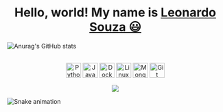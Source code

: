 <div>
  <h1 align="center">
    Hello, world! My name is 
    <a href="https://www.linkedin.com/in/1910-leonardo-souza/">Leonardo Souza 😃️</a>
  </h1>

  ![Anurag's GitHub stats](https://github-readme-stats.vercel.app/api?username=IamLeonardoSouza&show_icons=true&theme=radical)

  <div align="center" valign="top"><br>
    <img align="center" alt="Python" height="35" width="35" src="https://www.vectorlogo.zone/logos/python/python-icon.svg">
    <img align="center" alt="Java" height="35" width="35" src="https://www.vectorlogo.zone/logos/java/java-icon.svg">
    <img align="center" alt="Docker" height="35" width="35" src="https://www.vectorlogo.zone/logos/docker/docker-icon.svg">
    <img align="center" alt="Linux" height="35" width="35" src="https://www.vectorlogo.zone/logos/linux/linux-icon.svg">
    <img align="center" alt="MongoDB" height="35" width="35" src="https://www.vectorlogo.zone/logos/mongodb/mongodb-icon.svg">
    <img align="center" alt="Git" height="35" width="35" src="https://www.vectorlogo.zone/logos/git-scm/git-scm-icon.svg">
  </div><br>

  <div align="center">
    <a href="https://www.linkedin.com/in/1910-leonardo-souza/" target="_blank"><img src="https://img.shields.io/badge/-LinkedIn-%230077B5?style=for-the-badge&logo=linkedin&logoColor=white" target="_blank"></a> 
  </div>
  
</div>

![Snake animation](https://github.com/LuigiGF/LuigiGF/blob/output/github-contribution-grid-snake.svg)
